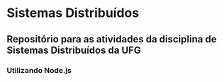 # Sistemas Distribuídos

## Repositório para as atividades da disciplina de Sistemas Distribuídos da UFG

### Utilizando Node.js